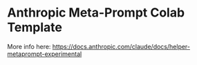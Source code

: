 # Anthropic Meta-Prompt Colab Template

More info here:
https://docs.anthropic.com/claude/docs/helper-metaprompt-experimental
